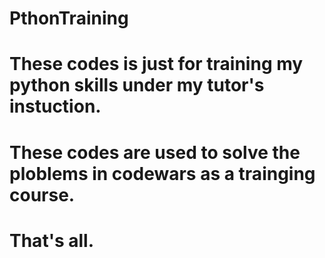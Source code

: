 # PthonTraining
# These codes is just for training my python skills under my tutor's instuction.
# These codes are used to solve the ploblems in codewars as a trainging course.
# That's all.
